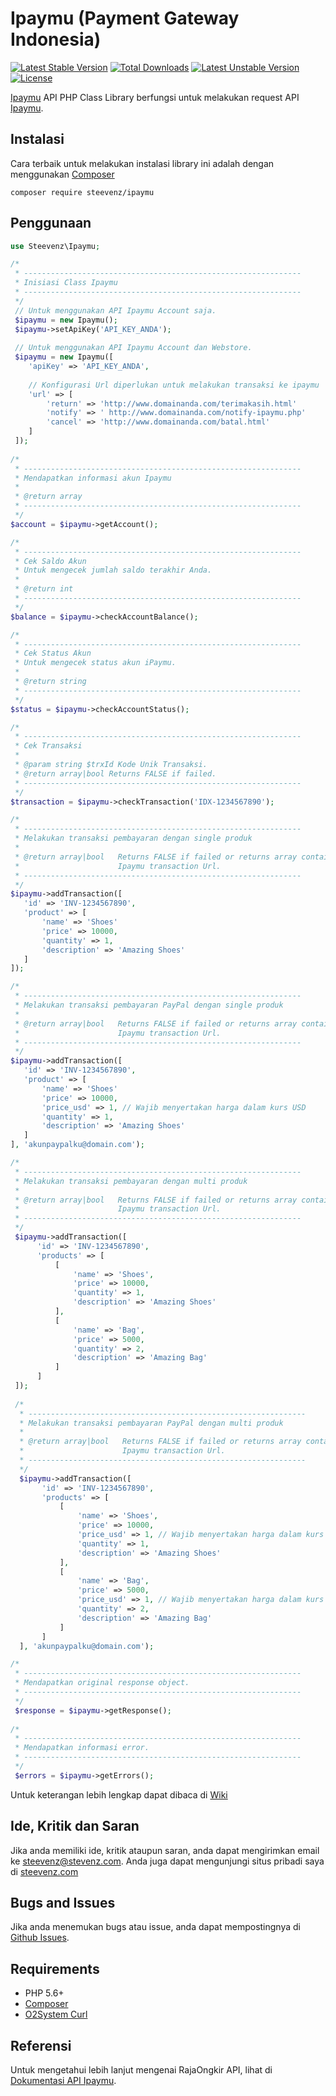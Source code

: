 # Ipaymu (Payment Gateway Indonesia)
[![Latest Stable Version](https://poser.pugx.org/steevenz/ipaymu/v/stable)](https://packagist.org/packages/steevenz/ipaymu) [![Total Downloads](https://poser.pugx.org/steevenz/ipaymu/downloads)](https://packagist.org/packages/steevenz/ipaymu) [![Latest Unstable Version](https://poser.pugx.org/steevenz/ipaymu/v/unstable)](https://packagist.org/packages/steevenz/ipaymu) [![License](https://poser.pugx.org/steevenz/ipaymu/license)](https://packagist.org/packages/steevenz/ipaymu)

[Ipaymu][11] API PHP Class Library berfungsi untuk melakukan request API [Ipaymu][11].

Instalasi
---------
Cara terbaik untuk melakukan instalasi library ini adalah dengan menggunakan [Composer][7]
```
composer require steevenz/ipaymu
```

Penggunaan
----------
```php
use Steevenz\Ipaymu;

/*
 * --------------------------------------------------------------
 * Inisiasi Class Ipaymu
 * --------------------------------------------------------------
 */
 // Untuk menggunakan API Ipaymu Account saja.
 $ipaymu = new Ipaymu();
 $ipaymu->setApiKey('API_KEY_ANDA');
 
 // Untuk menggunakan API Ipaymu Account dan Webstore.
 $ipaymu = new Ipaymu([
    'apiKey' => 'API_KEY_ANDA',
    
    // Konfigurasi Url diperlukan untuk melakukan transaksi ke ipaymu
    'url' => [
        'return' => 'http://www.domainanda.com/terimakasih.html'
        'notify' => ' http://www.domainanda.com/notify-ipaymu.php'
        'cancel' => 'http://www.domainanda.com/batal.html'
    ]
 ]);
 
/*
 * --------------------------------------------------------------
 * Mendapatkan informasi akun Ipaymu
 * 
 * @return array
 * --------------------------------------------------------------
 */
$account = $ipaymu->getAccount();

/*
 * --------------------------------------------------------------
 * Cek Saldo Akun
 * Untuk mengecek jumlah saldo terakhir Anda.
 *
 * @return int
 * --------------------------------------------------------------
 */
$balance = $ipaymu->checkAccountBalance();

/*
 * --------------------------------------------------------------
 * Cek Status Akun
 * Untuk mengecek status akun iPaymu.
 *
 * @return string
 * --------------------------------------------------------------
 */
$status = $ipaymu->checkAccountStatus();

/*
 * --------------------------------------------------------------
 * Cek Transaksi
 *
 * @param string $trxId Kode Unik Transaksi.
 * @return array|bool Returns FALSE if failed.
 * --------------------------------------------------------------
 */
$transaction = $ipaymu->checkTransaction('IDX-1234567890');

/*
 * --------------------------------------------------------------
 * Melakukan transaksi pembayaran dengan single produk
 *
 * @return array|bool   Returns FALSE if failed or returns array contains
 *                      Ipaymu transaction Url.
 * --------------------------------------------------------------
 */
$ipaymu->addTransaction([
   'id' => 'INV-1234567890',
   'product' => [
       'name' => 'Shoes'
       'price' => 10000,
       'quantity' => 1,
       'description' => 'Amazing Shoes'
   ]
]);

/*
 * --------------------------------------------------------------
 * Melakukan transaksi pembayaran PayPal dengan single produk
 * 
 * @return array|bool   Returns FALSE if failed or returns array contains
 *                      Ipaymu transaction Url.
 * --------------------------------------------------------------
 */
$ipaymu->addTransaction([
   'id' => 'INV-1234567890',
   'product' => [
       'name' => 'Shoes'
       'price' => 10000,
       'price_usd' => 1, // Wajib menyertakan harga dalam kurs USD
       'quantity' => 1,
       'description' => 'Amazing Shoes'
   ]
], 'akunpaypalku@domain.com');

/*
 * --------------------------------------------------------------
 * Melakukan transaksi pembayaran dengan multi produk
 * 
 * @return array|bool   Returns FALSE if failed or returns array contains
 *                      Ipaymu transaction Url.
 * --------------------------------------------------------------
 */
 $ipaymu->addTransaction([
      'id' => 'INV-1234567890',
      'products' => [
          [
              'name' => 'Shoes',
              'price' => 10000,
              'quantity' => 1,
              'description' => 'Amazing Shoes'
          ],
          [
              'name' => 'Bag',
              'price' => 5000,
              'quantity' => 2,
              'description' => 'Amazing Bag'
          ]
      ]
 ]);
 
 /*
  * --------------------------------------------------------------
  * Melakukan transaksi pembayaran PayPal dengan multi produk
  * 
  * @return array|bool   Returns FALSE if failed or returns array contains
  *                      Ipaymu transaction Url.
  * --------------------------------------------------------------
  */
  $ipaymu->addTransaction([
       'id' => 'INV-1234567890',
       'products' => [
           [
               'name' => 'Shoes',
               'price' => 10000,
               'price_usd' => 1, // Wajib menyertakan harga dalam kurs USD
               'quantity' => 1,
               'description' => 'Amazing Shoes'
           ],
           [
               'name' => 'Bag',
               'price' => 5000,
               'price_usd' => 1, // Wajib menyertakan harga dalam kurs USD
               'quantity' => 2,
               'description' => 'Amazing Bag'
           ]
       ]
  ], 'akunpaypalku@domain.com');

/*
 * --------------------------------------------------------------
 * Mendapatkan original response object.
 * --------------------------------------------------------------
 */
 $response = $ipaymu->getResponse();
 
/*
 * --------------------------------------------------------------
 * Mendapatkan informasi error.
 * --------------------------------------------------------------
 */
 $errors = $ipaymu->getErrors();
```

Untuk keterangan lebih lengkap dapat dibaca di [Wiki](https://github.com/steevenz/ipaymu/wiki)

Ide, Kritik dan Saran
---------------------
Jika anda memiliki ide, kritik ataupun saran, anda dapat mengirimkan email ke [steevenz@stevenz.com][3]. 
Anda juga dapat mengunjungi situs pribadi saya di [steevenz.com][1]

Bugs and Issues
---------------
Jika anda menemukan bugs atau issue, anda dapat mempostingnya di [Github Issues][6].

Requirements
------------
- PHP 5.6+
- [Composer][9]
- [O2System Curl][10]

Referensi
---------
Untuk mengetahui lebih lanjut mengenai RajaOngkir API, lihat di [Dokumentasi API Ipaymu][12].

[1]: http://steevenz.com
[2]: http://steevenz.com/blog/ipaymu-api
[3]: mailto:steevenz@steevenz.com
[4]: http://github.com/steevenz/ipaymu
[5]: http://github.com/steevenz/ipaymu/wiki
[6]: http://github.com/steevenz/ipaymu/issues
[7]: https://packagist.org/packages/steevenz/ipaymu
[9]: https://getcomposer.org
[10]: http://github.com/o2system/curl
[11]: http://ipaymu.com
[12]: http://ipaymu.com/dokumentasi-api
